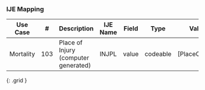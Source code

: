 ### IJE Mapping

| **Use Case** |  **#**   |  **Description**  | **IJE Name**  |  **Field**  |  **Type**  | **Value Set**  |
| :---------: | --------------- | ------------ | ------------- | ---------- | ---------- | -------------- |
| Mortality | 103 | Place of Injury (computer generated) | INJPL | value |codeable |[PlaceOfInjuryVS] |
{: .grid }
